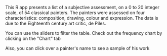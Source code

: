 This R app presents a list of a subjective assessment, on a 0 to 20 integer scale, of 54 classical painters. The painters were assessed on four characteristics: composition, drawing, colour and expression. The data is due to the Eighteenth century art critic, de Piles.

You can use the sliders to filter the table. Check out the frequency chart by clicking on the "Chart" tab

Also, you can click over a painter's name to see a sample of his work